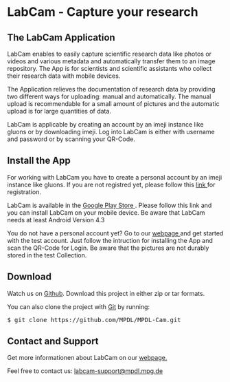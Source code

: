 <h1>LabCam - Capture your research</h1>
<h2>The LabCam Application</h2>
<p>LabCam enables to easily capture scientific research data like photos or videos and various metadata and automatically transfer them to an image repository. The App is for scientists and scientific assistants who collect their research data with mobile devices.</p>
<p>The Application relieves the documentation of research data by providing two different ways for uploading: manual and automatically. The manual upload is recommendable for a small amount of pictures and the automatic upload is for large quantities of data.</p>
<p>LabCam is applicable by creating an account by an imeji instance like gluons or by downloading imeji. Log into LabCam is either with username and password or by scanning your QR-Code.</p>
<h2>Install the App</h2>
<p>For working with LabCam you have to create a personal account by an imeji instance like gluons. If you are not registred yet, please follow this <a href="https://gluons.mpdl.mpg.de/imeji/register" target="_blank" title="gluons">link </a> for registration.</p>
<p>LabCam is available in the <a href="https://play.google.com/store/apps/details?id=example.com.mpdlcamera&hl=de" target="_blank" title="Google Play Store">Google Play Store </a>. Please follow this link and you can install LabCam on your mobile device. Be aware that LabCam needs at least Android Version 4.3</p>
<p>You do not have a personal account yet? Go to our  <a href="http://labcam.mpdl.mpg.de/install-mpdl-cam/" target="_blank" title="Testaccount">webpage </a> and get started with the test account. Just follow the intruction for installing the App and scan the QR-Code for Login. Be aware that the pictures are not durably stored in the test Collection.</p>
<h2>Download</h2>
<p>Watch us on <a href="https://github.com/MPDL/MPDL-Cam.git" target="_blank" class="gitwatch">Github</a>. Download this project in either zip or tar formats.</p> 
<p>You can also clone the project with <a href="http://git-scm.com" target="_blank">Git</a> by running:<pre>$ git clone https://github.com/MPDL/MPDL-Cam.git</pre></p>
<h2>Contact and Support</h2>
<p>Get more informationen about LabCam on our <a href="http://labcam.mpdl.mpg.de/" target="_blank" title="LabCam">webpage. </a></p>
<p>Feel free to contact us: <a href="mailto:labcam-support@mpdl.mpg.de" title="contact to labcam">labcam-support@mpdl.mpg.de</a></p>
